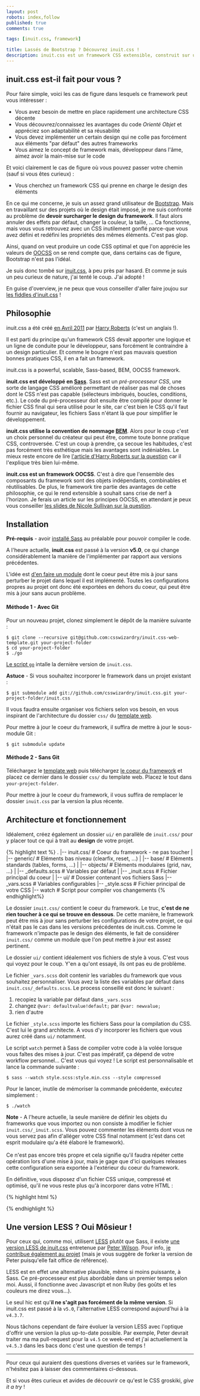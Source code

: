 ```yaml
---
layout: post
robots: index,follow
published: true
comments: true

tags: [inuit.css, framework]

title: Lassés de Bootstrap ? Découvrez inuit.css !
description: inuit.css est un framework CSS extensible, construit sur un ensemble de bonnes pratiques CSS et qui n'impose pas de design prédéfini.
---
```


## inuit.css est-il fait pour vous ?

Pour faire simple, voici les cas de figure dans lesquels ce framework peut vous intéresser :

- Vous avez besoin de mettre en place rapidement une architecture CSS décente
- Vous découvrez/connaissez les avantages du code *Orienté Objet* et appréciez son adaptabilité et sa réusabilité
- Vous devez implémenter un certain design qui ne colle pas forcément aux éléments "par défaut" des autres frameworks
- Vous aimez le concept de framework mais, développeur dans l'âme, aimez avoir la main-mise sur le code

Et voici clairement le cas de figure où vous pouvez passer votre chemin (sauf si vous êtes curieux) :

- Vous cherchez un framework CSS qui prenne en charge le design des éléments

En ce qui me concerne, je suis un assez grand utilisateur de [Bootstrap](http://twitter.github.io/bootstrap/). Mais en travaillant sur des projets où le design était imposé, je me suis confronté au problème de **devoir surcharger le design du framework**. Il faut alors annuler des effets par défaut, changer la couleur, la taille, ... Ca fonctionne, mais vous vous retrouvez avec un CSS inutilement gonflé parce-que vous avez défini et redéfini les propriétés des mêmes éléments. C'est pas glop.

Ainsi, quand on veut produire un code CSS optimal et que l'on apprécie les valeurs de [OOCSS](http://coding.smashingmagazine.com/2011/12/12/an-introduction-to-object-oriented-css-oocss/) on se rend compte que, dans certains cas de figure, Bootstrap n'est pas l'idéal.

Je suis donc tombé sur [inuit.css](http://inuitcss.com), à peu près par hasard. Et comme je suis un peu curieux de nature, j'ai tenté le coup. J'ai adopté !

En guise d'overview, je ne peux que vous conseiller d'aller faire joujou sur [les fiddles d'inuit.css](http://jsfiddle.net/user/inuitcss/fiddles/) !

## Philosophie

inuit.css a été créé [en Avril 2011](http://csswizardry.com/2011/06/what-is-inuit-css/) par [Harry Roberts](http://csswizardry.com/about/) (c'est un anglais !).

Il est parti du principe qu'un framework CSS devait apporter une logique et un ligne de conduite pour le développeur, sans forcément le contraindre à un design particulier. Et comme le bougre n'est pas mauvais question bonnes pratiques CSS, il en a fait un framework.

<p class="islet">inuit.css is a powerful, scalable, Sass-based, BEM, OOCSS framework.</p>

**inuit.css est développé en [Sass](http://sass-lang.com/)**. Sass est un *pré-processeur CSS*, une sorte de langage CSS amélioré permettant de réaliser pas mal de choses dont le CSS n'est pas capable (sélecteurs imbriqués, boucles, conditions, etc.). Le code du pré-processeur doit ensuite être compilé pour donner le fichier CSS final qui sera utilisé pour le site, car c'est bien le CSS qu'il faut fournir au navigateur, les fichiers Sass n'étant là que pour simplifier le développement.

**inuit.css utilise la convention de nommage [BEM](https://gist.github.com/dmfrancisco/4967354)**. Alors pour le coup c'est un choix personnel du créateur qui peut être, comme toute bonne pratique CSS, controversée. C'est un coup à prendre, ça secoue les habitudes, c'est pas forcément très esthétique mais les avantages sont indéniables. Le mieux reste encore de lire [l'article d'Harry Roberts sur la question](http://csswizardry.com/2013/01/mindbemding-getting-your-head-round-bem-syntax/) car il l'explique très bien lui-même.

**inuit.css est un framework OOCSS**. C'est à dire que l'ensemble des composants du framework sont des objets indépendants, combinables et réutilisables. De plus, le framework tire partie des avantages de cette philosophie, ce qui le rend extensible à souhait sans crise de nerf à l'horizon. Je ferais un article sur les principes OOCSS, en attendant je peux vous conseiller [les slides de Nicole Sullivan sur la question](http://fr.slideshare.net/stubbornella/the-cascade-grids-headings-and-selectors-from-an-oocss-perspective-ajax-experience-2009).

## Installation

<p class="islet"><strong>Pré-requis</strong> - avoir <a href="http://sass-lang.com/tutorial.html" target="_blank">installé Sass</a> au préalable pour pouvoir compiler le code.</p>

A l'heure actuelle, **inuit.css** est passé à la version **v5.0**, ce qui change considérablement la manière de l'implémenter par rapport aux versions précédentes.

L'idée est [d'en faire un module](http://inuitcss.com/2013/03/inuit-css-v5.0/) dont le coeur peut être mis à jour sans perturber le projet dans lequel il est implémenté. Toutes les configurations propres au projet ont donc été exportées en dehors du coeur, qui peut être mis à jour sans aucun problème.

#### Méthode 1 - Avec Git

Pour un nouveau projet, clonez simplement le dépôt de la manière suivante :

    $ git clone --recursive git@github.com:csswizardry/inuit.css-web-template.git your-project-folder
    $ cd your-project-folder
    $ ./go

[Le script `go`](https://github.com/csswizardry/inuit.css-web-template/blob/master/go) intalle la dernière version de `inuit.css`.

<p class="islet">
    <strong>Astuce</strong> - Si vous souhaitez incorporer le framework dans un projet existant :
</p>

    $ git submodule add git://github.com/csswizardry/inuit.css.git your-project-folder/inuit.css

<p class="islet">
    Il vous faudra ensuite organiser vos fichiers selon vos besoin, en vous inspirant de l'architecture du dossier <code>css/</code> du <a href="https://github.com/csswizardry/inuit.css-web-template/tree/master/css" target="_blank">template web</a>.
</p>

Pour mettre à jour le coeur du framework, il suffira de mettre à jour le sous-module Git :

    $ git submodule update

#### Méthode 2 - Sans Git

Téléchargez le [template web](https://github.com/csswizardry/inuit.css-web-template/blob/master/go) puis téléchargez [le coeur du framework]() et placez ce dernier dans le dossier `css/` du template web. Placez le tout dans `your-project-folder`.

Pour mettre à jour le coeur du framework, il vous suffira de remplacer le dossier `inuit.css` par la version la plus récente.

## Architecture et fonctionnement

Idéalement, créez également un dossier `ui/` en parallèle de `inuit.css/` pour y placer tout ce qui à trait au **design** de votre projet.

{% highlight text %}
.
|-- inuit.css/           # Coeur du framework - ne pas toucher
|   |-- generic/         # Eléments bas niveau (clearfix, reset, ...)
|   |-- base/            # Eléments standards (tables, forms, ...)
|   |-- objects/         # Eléments modulaires (grid, nav, ...)
|   |-- _defaults.scss   # Variables par défaut
|   |-- _inuit.scss      # Fichier principal du coeur
|
|-- ui/                  # Dossier contenant vos fichiers Sass
|-- _vars.scss           # Variables configurables
|-- _style.scss          # Fichier principal de votre CSS
|-- watch                # Script pour compiler vos changements
{% endhighlight%}

Le dossier `inuit.css/` contient le coeur du framework. Le truc, **c'est de ne rien toucher à ce qui se trouve en dessous**. De cette manière, le framework peut être mis à jour sans perturber les configurations de votre projet, ce qui n'était pas le cas dans les versions précédentes de inuit.css. Comme le framework n'impacte pas le design des éléments, le fait de considérer `inuit.css/` comme un module que l'on peut mettre à jour est assez pertinent.

Le dossier `ui/` contient idéalement vos fichiers de style à vous. C'est vous qui voyez pour le coup. Y'en a qu'ont essayé, ils ont pas eu de problème.

Le fichier `_vars.scss` doit contenir les variables du framework que vous souhaitez personnaliser. Vous avez la liste des variables par défaut dans `inuit.css/_defaults.scss`. Le process conseillé est donc le suivant :

1. recopiez la variable par défaut dans `_vars.scss`
2. changez `@var: defaultvalue!default;` par `@var: newvalue;`
3. rien d'autre

Le fichier `_style.scss` importe les fichiers Sass pour la compilation du CSS. C'est lui le grand architecte. A vous d'y incorporer les fichiers que vous aurez créé dans `ui/` notamment.

Le script `watch` permet à Sass de compiler votre code à la volée lorsque vous faîtes des mises à jour. C'est pas impératif, ça dépend de votre workflow personnel... C'est vous qui voyez ! Le script est personnalisable et lance la commande suivante :

    $ sass --watch style.scss:style.min.css --style compressed

Pour le lancer, inutile de mémoriser la commande précédente, exécutez simplement :

    $ ./watch

<p class="islet">
    <strong>Note</strong> - A l'heure actuelle, la seule manière de définir les objets du frameworks que vous importez ou non consiste à modifier le fichier <code>inuit.css/_inuit.scss</code>. Vous pouvez commenter les éléments dont vous ne vous servez pas afin d'alléger votre CSS final notamment (c'est dans cet esprit modulaire qu'a été élaboré le framework).<br><br>
    Ce n'est pas encore très propre et cela signifie qu'il faudra répéter cette opération lors d'une mise à jour, mais je gage que d'ici quelques releases cette configuration sera exportée à l'extérieur du coeur du framework.
</p>

En définitive, vous disposez d'un fichier CSS unique, compressé et optimisé, qu'il ne vous reste plus qu'à incorporer dans votre HTML :

{% highlight html %}
<link rel="stylesheet" href="/your-css-folder/style.min.css">
{% endhighlight %}

## Une version LESS ? Oui Môsieur !

Pour ceux qui, comme moi, utilisent [LESS](http://lesscss.org/) plutôt que Sass, il existe [une version LESS de inuit.css](https://github.com/peterwilsoncc/inuit.css) entretenue par [Peter Wilson](http://twitter.com/pwcc). Pour info, [je contribue également au projet](https://github.com/nicoespeon/inuit.css) (mais je vous suggère de forker la version de Peter puisqu'elle fait office de référence).

<p class="islet">
    LESS est en effet une alternative plausible, même si moins puissante, à Sass. Ce pré-processeur est plus abordable dans un premier temps selon moi. Aussi, il fonctionne avec Javascript et non Ruby (les goûts et les couleurs me direz vous...).
</p>

Le seul hic est qu'**il ne s'agit pas forcément de la même version**. Si inuit.css est passé à la `v5.0`, l'alternative LESS correspond aujourd'hui à la `v4.3.7`.

Nous tâchons cependant de faire évoluer la version LESS avec l'optique d'offrir une version la plus up-to-date possible. Par exemple, Peter devrait traiter ma ma pull-request pour la `v4.5` ce week-end et j'ai actuellement la `v4.5.3` dans les bacs donc c'est une question de temps !

---

Pour ceux qui auraient des questions diverses et variées sur le framework, n'hésitez pas à laisser des commentaires ci-dessous.

Et si vous êtes curieux et avides de découvrir ce qu'est le CSS groskiki, *give it a try* !